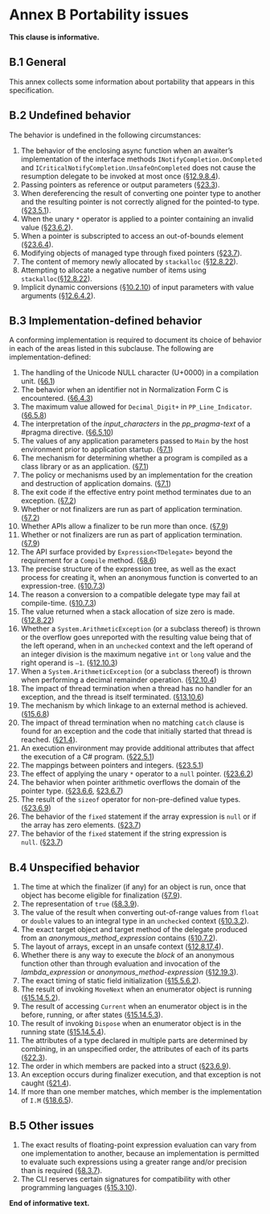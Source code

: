 # Annex B Portability issues

**This clause is informative.**

## B.1 General

This annex collects some information about portability that appears in this specification.

## B.2 Undefined behavior

The behavior is undefined in the following circumstances:

1. The behavior of the enclosing async function when an awaiter’s implementation of the interface methods `INotifyCompletion.OnCompleted` and `ICriticalNotifyCompletion.UnsafeOnCompleted` does not cause the resumption delegate to be invoked at most once ([§12.9.8.4](expressions.md#12984-run-time-evaluation-of-await-expressions)).
1. Passing pointers as reference or output parameters ([§23.3](unsafe-code.md#233-pointer-types)).
1. When dereferencing the result of converting one pointer type to another and the resulting pointer is not correctly aligned for the pointed-to type. ([§23.5.1](unsafe-code.md#2351-general)).
1. When the unary `*` operator is applied to a pointer containing an invalid value ([§23.6.2](unsafe-code.md#2362-pointer-indirection)).
1. When a pointer is subscripted to access an out-of-bounds element ([§23.6.4](unsafe-code.md#2364-pointer-element-access)).
1. Modifying objects of managed type through fixed pointers ([§23.7](unsafe-code.md#237-the-fixed-statement)).
1. The content of memory newly allocated by `stackalloc` ([§12.8.22](expressions.md#12822-stack-allocation)).
1. Attempting to allocate a negative number of items using `stackalloc`([§12.8.22](expressions.md#12822-stack-allocation)).
1. Implicit dynamic conversions ([§10.2.10](conversions.md#10210-implicit-dynamic-conversions)) of input parameters with value arguments ([§12.6.4.2](expressions.md#12642-applicable-function-member)).

## B.3 Implementation-defined behavior

A conforming implementation is required to document its choice of behavior in each of the areas listed in this subclause. The following are implementation-defined:

1. The handling of the Unicode NULL character (U+0000) in a compilation unit. ([§6.1](lexical-structure.md#61-programs))
1. The behavior when an identifier not in Normalization Form C is encountered. ([§6.4.3](lexical-structure.md#643-identifiers))
1. The maximum value allowed for `Decimal_Digit+` in `PP_Line_Indicator`. ([§6.5.8](lexical-structure.md#658-line-directives))
1. The interpretation of the *input_characters* in the *pp_pragma-text* of a #pragma directive. ([§6.5.10](lexical-structure.md#6510-pragma-directives))
1. The values of any application parameters passed to `Main` by the host environment prior to application startup. ([§7.1](basic-concepts.md#71-application-startup))
1. The mechanism for determining whether a program is compiled as a class library or as an application. ([§7.1](basic-concepts.md#71-application-startup))
1. The policy or mechanisms used by an implementation for the creation and destruction of application domains. ([§7.1](basic-concepts.md#71-application-startup))
1. The exit code if the effective entry point method terminates due to an exception. ([§7.2](basic-concepts.md#72-application-termination))
1. Whether or not finalizers are run as part of application termination. ([§7.2](basic-concepts.md#72-application-termination))
1. Whether APIs allow a finalizer to be run more than once. ([§7.9](basic-concepts.md#79-automatic-memory-management))
1. Whether or not finalizers are run as part of application termination. ([§7.9](basic-concepts.md#79-automatic-memory-management))
1. The API surface provided by `Expression<TDelegate>` beyond the requirement for a `Compile` method. ([§8.6](types.md#86-expression-tree-types))
1. The precise structure of the expression tree, as well as the exact process for creating it, when an anonymous function is converted to an expression-tree. ([§10.7.3](conversions.md#1073-evaluation-of-lambda-expression-conversions-to-expression-tree-types))
1. The reason a conversion to a compatible delegate type may fail at compile-time. ([§10.7.3](conversions.md#1073-evaluation-of-lambda-expression-conversions-to-expression-tree-types))
1. The value returned when a stack allocation of size zero is made. ([§12.8.22](expressions.md#12822-stack-allocation))
1. Whether a `System.ArithmeticException` (or a subclass thereof) is thrown or the overflow goes unreported with the resulting value being that of the left operand, when in an `unchecked` context and the left operand of an integer division is the maximum negative `int` or `long` value and the right operand is `–1`. ([§12.10.3](expressions.md#12103-division-operator))
1. When a `System.ArithmeticException` (or a subclass thereof) is thrown when performing a decimal remainder operation. ([§12.10.4](expressions.md#12104-remainder-operator))
1. The impact of thread termination when a thread has no handler for an exception, and the thread is itself terminated. ([§13.10.6](statements.md#13106-the-throw-statement))
1. The mechanism by which linkage to an external method is achieved. ([§15.6.8](classes.md#1568-external-methods))
1. The impact of thread termination when no matching `catch` clause is found for an exception and the code that initially started that thread is reached. ([§21.4](exceptions.md#214-how-exceptions-are-handled)).
1. An execution environment may provide additional attributes that affect the execution of a C# program. ([§22.5.1](attributes.md#2251-general))
1. The mappings between pointers and integers. ([§23.5.1](unsafe-code.md#2351-general))
1. The effect of applying the unary `*` operator to a `null` pointer. ([§23.6.2](unsafe-code.md#2362-pointer-indirection))
1. The behavior when pointer arithmetic overflows the domain of the pointer type. ([§23.6.6](unsafe-code.md#2366-pointer-increment-and-decrement), [§23.6.7](unsafe-code.md#2367-pointer-arithmetic))
1. The result of the `sizeof` operator for non-pre-defined value types. ([§23.6.9](unsafe-code.md#2369-the-sizeof-operator))
1. The behavior of the `fixed` statement if the array expression is `null` or if the array has zero elements. ([§23.7](unsafe-code.md#237-the-fixed-statement))
1. The behavior of the `fixed` statement if the string expression is `null`. ([§23.7](unsafe-code.md#237-the-fixed-statement))

## B.4 Unspecified behavior

1. The time at which the finalizer (if any) for an object is run, once that object has become eligible for finalization ([§7.9](basic-concepts.md#79-automatic-memory-management)).
1. The representation of `true` ([§8.3.9](types.md#839-the-bool-type)).
1. The value of the result when converting out-of-range values from `float` or `double` values to an integral type in an `unchecked` context ([§10.3.2](conversions.md#1032-explicit-numeric-conversions)).
1. The exact target object and target method of the delegate produced from an *anonymous_method_expression* contains ([§10.7.2](conversions.md#1072-evaluation-of-anonymous-function-conversions-to-delegate-types)).
1. The layout of arrays, except in an unsafe context ([§12.8.17.4](expressions.md#128174-array-creation-expressions)).
1. Whether there is any way to execute the *block* of an anonymous function other than through evaluation and invocation of the *lambda_expression* or *anonymous_method-expression* ([§12.19.3](expressions.md#12193-anonymous-function-bodies)).
1. The exact timing of static field initialization ([§15.5.6.2](classes.md#15562-static-field-initialization)).
1. The result of invoking `MoveNext` when an enumerator object is running ([§15.14.5.2](classes.md#151452-the-movenext-method)).
1. The result of accessing `Current` when an enumerator object is in the before, running, or after states ([§15.14.5.3](classes.md#151453-the-current-property)).
1. The result of invoking `Dispose` when an enumerator object is in the running state ([§15.14.5.4](classes.md#151454-the-dispose-method)).
1. The attributes of a type declared in multiple parts are determined by combining, in an unspecified order, the attributes of each of its parts ([§22.3](attributes.md#223-attribute-specification)).
1. The order in which members are packed into a struct ([§23.6.9](unsafe-code.md#2369-the-sizeof-operator)).
1. An exception occurs during finalizer execution, and that exception is not caught ([§21.4](exceptions.md#214-how-exceptions-are-handled)).
1. If more than one member matches, which member is the implementation of `I.M` ([§18.6.5](interfaces.md#1865-interface-mapping)).

## B.5 Other issues

1. The exact results of floating-point expression evaluation can vary from one implementation to another, because an implementation is permitted to evaluate such expressions using a greater range and/or precision than is required ([§8.3.7](types.md#837-floating-point-types)).
1. The CLI reserves certain signatures for compatibility with other programming languages ([§15.3.10](classes.md#15310-reserved-member-names)).

**End of informative text.**
